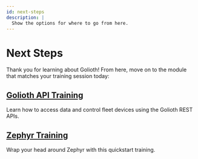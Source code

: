 ```yaml
---
id: next-steps
description: |
  Show the options for where to go from here.
---
```


# Next Steps

Thank you for learning about Golioth! From here, move on to the module that
matches your training session today:

## [Golioth API Training](/docs/api-training)

Learn how to access data and control fleet devices using the Golioth REST APIs.

## [Zephyr Training](/docs/magtag-training)

Wrap your head around Zephyr with this quickstart training.
